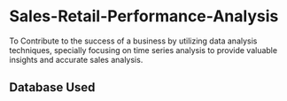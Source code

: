 # Sales-Retail-Performance-Analysis
To Contribute to the success of a business by utilizing data analysis techniques, specially focusing on time series analysis to provide valuable insights and accurate sales analysis.
## Database Used
